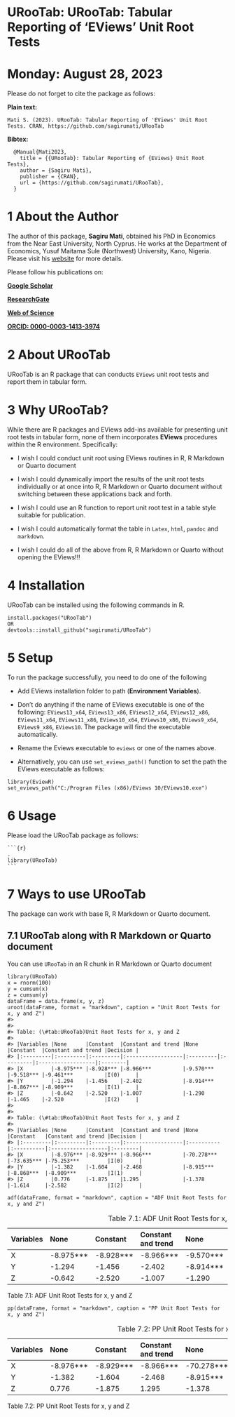 # URooTab: URooTab: Tabular Reporting of ‘EViews’ Unit Root Tests

# Monday: August 28, 2023

<!-- <img src="inst/figures/URooTab.png" align="right" width="120" /> -->

<!-- badges: start -->
<!-- [![CRAN_Status_Badge](https://www.r-pkg.org/badges/version/URooTab)](https://cran.r-project.org/package=URooTab) -->
<!-- [![CRAN_Status_Badge](https://cranlogs.r-pkg.org/badges/grand-total/URooTab?color=49C31B)](https://cranlogs.r-pkg.org/badges/grand-total/URooTab?color=49C31B) -->
<!-- [![](https://cranlogs.r-pkg.org/badges/URooTab?color=49C31B)](https://cranlogs.r-pkg.org/badges/URooTab?color=49C31B) -->
<!-- [![R-CMD-check](https://github.com/sagirumati/URooTab/actions/workflows/check-standard.yaml/badge.svg)](https://github.com/sagirumati/URooTab/actions/workflows/check-standard.yaml) -->
<!-- badges: end -->

Please do not forget to cite the package as follows:

**Plain text:**

    Mati S. (2023). URooTab: Tabular Reporting of 'EViews' Unit Root Tests. CRAN, https://github.com/sagirumati/URooTab

**Bibtex:**

      @Manual{Mati2023,
        title = {{URooTab}: Tabular Reporting of {EViews} Unit Root Tests},
        author = {Sagiru Mati},
        publisher = {CRAN},
        url = {https://github.com/sagirumati/URooTab},
      }

# 1 About the Author

The author of this package, **Sagiru Mati**, obtained his PhD in
Economics from the Near East University, North Cyprus. He works at the
Department of Economics, Yusuf Maitama Sule (Northwest) University,
Kano, Nigeria. Please visit his [website](https://smati.com.ng) for more
details.

Please follow his publications on:

[**Google
Scholar**](https://scholar.google.com/citations?user=odEp1eIAAAAJ&hl=en&oi=ao)

[**ResearchGate**](https://www.researchgate.net/profile/Sagiru-Mati-2)

[**Web of
Science**](https://www.webofscience.com/wos/author/record/P-3408-2017)

[**ORCID: 0000-0003-1413-3974**](https://orcid.org/0000-0003-1413-3974)

# 2 About URooTab

URooTab is an R package that can conducts `EViews` unit root tests and
report them in tabular form.

# 3 Why URooTab?

While there are R packages and EViews add-ins available for presenting
unit root tests in tabular form, none of them incorporates **EViews**
procedures within the R environment. Specifically:

-   I wish I could conduct unit root using EViews routines in R, R
    Markdown or Quarto document

-   I wish I could dynamically import the results of the unit root tests
    individually or at once into R, R Markdown or Quarto document
    without switching between these applications back and forth.

-   I wish I could use an R function to report unit root test in a table
    style suitable for publication.

-   I wish I could automatically format the table in `Latex`, `html`,
    `pandoc` and `markdown`.

-   I wish I could do all of the above from R, R Markdown or Quarto
    without opening the EViews!!!

# 4 Installation

URooTab can be installed using the following commands in R.

    install.packages("URooTab")
    OR
    devtools::install_github("sagirumati/URooTab")

# 5 Setup

To run the package successfully, you need to do one of the following

-   Add EViews installation folder to path (**Environment Variables**).

-   Don’t do anything if the name of EViews executable is one of the
    following: `EViews13_x64`, `EViews13_x86`, `EViews12_x64`,
    `EViews12_x86`, `EViews11_x64`, `EViews11_x86`, `EViews10_x64`,
    `EViews10_x86`, `EViews9_x64`, `EViews9_x86`, `EViews10`. The
    package will find the executable automatically.

-   Rename the Eviews executable to `eviews` or one of the names above.

-   Alternatively, you can use `set_eviews_path()` function to set the
    path the EViews executable as follows:

<!-- -->

    library(EviewR)
    set_eviews_path("C:/Program Files (x86)/EViews 10/EViews10.exe")

# 6 Usage

Please load the URooTab package as follows:

    ```{r}                                                                .
    library(URooTab)
    ```

# 7 Ways to use URooTab

The package can work with base R, R Markdown or Quarto document.

## 7.1 URooTab along with R Markdown or Quarto document

You can use `URooTab` in an R chunk in R Markdown or Quarto document

    library(URooTab)
    x = rnorm(100)
    y = cumsum(x)
    z = cumsum(y)
    dataFrame = data.frame(x, y, z)
    uroot(dataFrame, format = "markdown", caption = "Unit Root Tests for x, y and Z")
    #> 
    #> 
    #> Table: (\#tab:URooTab)Unit Root Tests for x, y and Z
    #> 
    #> |Variables |None      |Constant  |Constant and trend |None      |Constant  |Constant and trend |Decision |
    #> |:---------|:---------|:---------|:------------------|:---------|:---------|:------------------|:--------|
    #> |X         |-8.975*** |-8.928*** |-8.966***          |-9.570*** |-9.518*** |-9.461***          |I(0)     |
    #> |Y         |-1.294    |-1.456    |-2.402             |-8.914*** |-8.867*** |-8.909***          |I(1)     |
    #> |Z         |-0.642    |-2.520    |-1.007             |-1.290    |-1.465    |-2.520             |I(2)     |
    #> 
    #> 
    #> Table: (\#tab:URooTab)Unit Root Tests for x, y and Z
    #> 
    #> |Variables |None      |Constant  |Constant and trend |None       |Constant   |Constant and trend |Decision |
    #> |:---------|:---------|:---------|:------------------|:----------|:----------|:------------------|:--------|
    #> |X         |-8.976*** |-8.929*** |-8.966***          |-70.278*** |-73.635*** |-75.253***         |I(0)     |
    #> |Y         |-1.382    |-1.604    |-2.468             |-8.915***  |-8.868***  |-8.909***          |I(1)     |
    #> |Z         |0.776     |-1.875    |1.295              |-1.378     |-1.614     |-2.582             |I(2)     |

    adf(dataFrame, format = "markdown", caption = "ADF Unit Root Tests for x, y and Z")

<table style="width:100%;">
<caption><span id="tab:adf"></span>Table 7.1: ADF Unit Root Tests for x,
y and Z</caption>
<colgroup>
<col style="width: 10%" />
<col style="width: 10%" />
<col style="width: 10%" />
<col style="width: 19%" />
<col style="width: 10%" />
<col style="width: 10%" />
<col style="width: 19%" />
<col style="width: 9%" />
</colgroup>
<thead>
<tr class="header">
<th style="text-align: left;">Variables</th>
<th style="text-align: left;">None</th>
<th style="text-align: left;">Constant</th>
<th style="text-align: left;">Constant and trend</th>
<th style="text-align: left;">None</th>
<th style="text-align: left;">Constant</th>
<th style="text-align: left;">Constant and trend</th>
<th style="text-align: left;">Decision</th>
</tr>
</thead>
<tbody>
<tr class="odd">
<td style="text-align: left;">X</td>
<td style="text-align: left;">-8.975***</td>
<td style="text-align: left;">-8.928***</td>
<td style="text-align: left;">-8.966***</td>
<td style="text-align: left;">-9.570***</td>
<td style="text-align: left;">-9.518***</td>
<td style="text-align: left;">-9.461***</td>
<td style="text-align: left;">I(0)</td>
</tr>
<tr class="even">
<td style="text-align: left;">Y</td>
<td style="text-align: left;">-1.294</td>
<td style="text-align: left;">-1.456</td>
<td style="text-align: left;">-2.402</td>
<td style="text-align: left;">-8.914***</td>
<td style="text-align: left;">-8.867***</td>
<td style="text-align: left;">-8.909***</td>
<td style="text-align: left;">I(1)</td>
</tr>
<tr class="odd">
<td style="text-align: left;">Z</td>
<td style="text-align: left;">-0.642</td>
<td style="text-align: left;">-2.520</td>
<td style="text-align: left;">-1.007</td>
<td style="text-align: left;">-1.290</td>
<td style="text-align: left;">-1.465</td>
<td style="text-align: left;">-2.520</td>
<td style="text-align: left;">I(2)</td>
</tr>
</tbody>
</table>

<span id="tab:adf"></span>Table 7.1: ADF Unit Root Tests for x, y and Z

    pp(dataFrame, format = "markdown", caption = "PP Unit Root Tests for x, y and Z")

<table>
<caption><span id="tab:pp"></span>Table 7.2: PP Unit Root Tests for x, y
and Z</caption>
<colgroup>
<col style="width: 10%" />
<col style="width: 10%" />
<col style="width: 10%" />
<col style="width: 19%" />
<col style="width: 11%" />
<col style="width: 11%" />
<col style="width: 19%" />
<col style="width: 9%" />
</colgroup>
<thead>
<tr class="header">
<th style="text-align: left;">Variables</th>
<th style="text-align: left;">None</th>
<th style="text-align: left;">Constant</th>
<th style="text-align: left;">Constant and trend</th>
<th style="text-align: left;">None</th>
<th style="text-align: left;">Constant</th>
<th style="text-align: left;">Constant and trend</th>
<th style="text-align: left;">Decision</th>
</tr>
</thead>
<tbody>
<tr class="odd">
<td style="text-align: left;">X</td>
<td style="text-align: left;">-8.976***</td>
<td style="text-align: left;">-8.929***</td>
<td style="text-align: left;">-8.966***</td>
<td style="text-align: left;">-70.278***</td>
<td style="text-align: left;">-73.635***</td>
<td style="text-align: left;">-75.253***</td>
<td style="text-align: left;">I(0)</td>
</tr>
<tr class="even">
<td style="text-align: left;">Y</td>
<td style="text-align: left;">-1.382</td>
<td style="text-align: left;">-1.604</td>
<td style="text-align: left;">-2.468</td>
<td style="text-align: left;">-8.915***</td>
<td style="text-align: left;">-8.868***</td>
<td style="text-align: left;">-8.909***</td>
<td style="text-align: left;">I(1)</td>
</tr>
<tr class="odd">
<td style="text-align: left;">Z</td>
<td style="text-align: left;">0.776</td>
<td style="text-align: left;">-1.875</td>
<td style="text-align: left;">1.295</td>
<td style="text-align: left;">-1.378</td>
<td style="text-align: left;">-1.614</td>
<td style="text-align: left;">-2.582</td>
<td style="text-align: left;">I(2)</td>
</tr>
</tbody>
</table>

<span id="tab:pp"></span>Table 7.2: PP Unit Root Tests for x, y and Z
